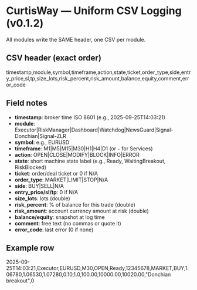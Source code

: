# CurtisWay — Uniform CSV Logging (v0.1.2)

All modules write the SAME header, one CSV per module.

## CSV header (exact order)
timestamp,module,symbol,timeframe,action,state,ticket,order_type,side,entry_price,sl,tp,size_lots,risk_percent,risk_amount,balance,equity,comment,error_code

## Field notes
- **timestamp**: broker time ISO 8601 (e.g., 2025-09-25T14:03:21)
- **module**: Executor|RiskManager|Dashboard|Watchdog|NewsGuard|Signal-Donchian|Signal-ZLR
- **symbol**: e.g., EURUSD
- **timeframe**: M1|M5|M15|M30|H1|H4|D1 (or `-` for Services)
- **action**: OPEN|CLOSE|MODIFY|BLOCK|INFO|ERROR
- **state**: short machine state label (e.g., Ready, WaitingBreakout, RiskBlocked)
- **ticket**: order/deal ticket or 0 if N/A
- **order_type**: MARKET|LIMIT|STOP|N/A
- **side**: BUY|SELL|N/A
- **entry_price/sl/tp**: 0 if N/A
- **size_lots**: lots (double)
- **risk_percent**: % of balance for this trade (double)
- **risk_amount**: account currency amount at risk (double)
- **balance/equity**: snapshot at log time
- **comment**: free text (no commas or quote it)
- **error_code**: last error (0 if none)

## Example row
2025-09-25T14:03:21,Executor,EURUSD,M30,OPEN,Ready,12345678,MARKET,BUY,1.06780,1.06530,1.07280,0.10,1.0,100.00,10000.00,10020.00,"Donchian breakout",0
